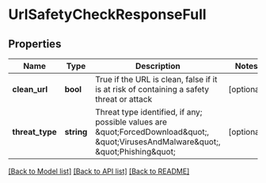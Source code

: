 # UrlSafetyCheckResponseFull

## Properties
Name | Type | Description | Notes
------------ | ------------- | ------------- | -------------
**clean_url** | **bool** | True if the URL is clean, false if it is at risk of containing a safety threat or attack | [optional] 
**threat_type** | **string** | Threat type identified, if any; possible values are \&quot;ForcedDownload\&quot;, \&quot;VirusesAndMalware\&quot;, \&quot;Phishing\&quot; | [optional] 

[[Back to Model list]](../README.md#documentation-for-models) [[Back to API list]](../README.md#documentation-for-api-endpoints) [[Back to README]](../README.md)


